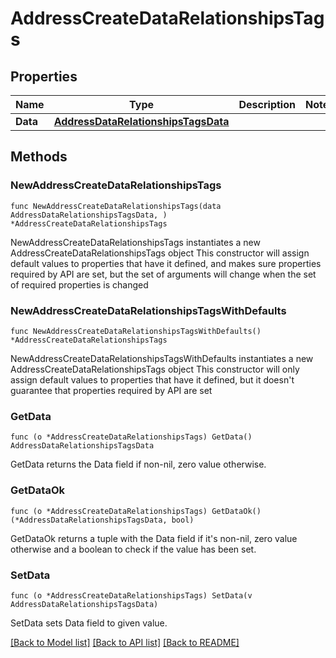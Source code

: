 # AddressCreateDataRelationshipsTags

## Properties

Name | Type | Description | Notes
------------ | ------------- | ------------- | -------------
**Data** | [**AddressDataRelationshipsTagsData**](AddressDataRelationshipsTagsData.md) |  | 

## Methods

### NewAddressCreateDataRelationshipsTags

`func NewAddressCreateDataRelationshipsTags(data AddressDataRelationshipsTagsData, ) *AddressCreateDataRelationshipsTags`

NewAddressCreateDataRelationshipsTags instantiates a new AddressCreateDataRelationshipsTags object
This constructor will assign default values to properties that have it defined,
and makes sure properties required by API are set, but the set of arguments
will change when the set of required properties is changed

### NewAddressCreateDataRelationshipsTagsWithDefaults

`func NewAddressCreateDataRelationshipsTagsWithDefaults() *AddressCreateDataRelationshipsTags`

NewAddressCreateDataRelationshipsTagsWithDefaults instantiates a new AddressCreateDataRelationshipsTags object
This constructor will only assign default values to properties that have it defined,
but it doesn't guarantee that properties required by API are set

### GetData

`func (o *AddressCreateDataRelationshipsTags) GetData() AddressDataRelationshipsTagsData`

GetData returns the Data field if non-nil, zero value otherwise.

### GetDataOk

`func (o *AddressCreateDataRelationshipsTags) GetDataOk() (*AddressDataRelationshipsTagsData, bool)`

GetDataOk returns a tuple with the Data field if it's non-nil, zero value otherwise
and a boolean to check if the value has been set.

### SetData

`func (o *AddressCreateDataRelationshipsTags) SetData(v AddressDataRelationshipsTagsData)`

SetData sets Data field to given value.



[[Back to Model list]](../README.md#documentation-for-models) [[Back to API list]](../README.md#documentation-for-api-endpoints) [[Back to README]](../README.md)


